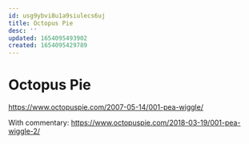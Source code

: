 ```yaml
---
id: usg9ybvi8u1a9siulecs6uj
title: Octopus Pie
desc: ''
updated: 1654095493902
created: 1654095429789
---
```


# Octopus Pie

https://www.octopuspie.com/2007-05-14/001-pea-wiggle/

With commentary: https://www.octopuspie.com/2018-03-19/001-pea-wiggle-2/

